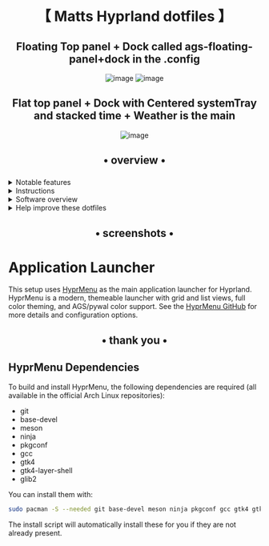<div align="center">
    <h1>【 Matts Hyprland dotfiles 】</h1>
    <h3></h3>
</div>

<div align="center"> 
    
## Floating Top panel + Dock called ags-floating-panel+dock in the .config
    
![image](https://github.com/user-attachments/assets/399caa20-e686-4bb4-8839-798243bb408d)
![image](https://github.com/user-attachments/assets/98737d0c-b31d-4a1e-b575-8ce266db233f)

## Flat top panel + Dock with Centered systemTray and stacked time + Weather is the main

![image](https://github.com/user-attachments/assets/6b03f5bb-36ea-46e6-be96-ef3b5af37078)


</a>

</div>

<div align="center">
    <h2>• overview •</h2>
    <h3></h3>
</div>


 <details> 
  <summary>Notable features</summary>
     
  - **Overview**: Shows open apps. Type to search/calculate/run
  - **Autogenerated colors**: Accessible and beautiful Material colors based on wallpaper
  - **Transparent installation**: Every command is shown before it's run
</details>
<details> 
  <summary>Instructions</summary>

  
   - **Custom logo**, make a logo folder in Pictures and name the logo you want to Arch-linux-logo.png:
   - **Prerequisite**: Your system works. That's it. You don't have to reinstall your system!
   - **Automatic**, but guided and transparent, installation for Arch(-based) Linux:
   ```bash
   bash <(curl -s "https://raw.githubusercontent.com/ryzendew/Matts-Hyprland/refs/heads/main/install.sh")
   ```
   - **Manual** installation, other distros and more:
     - See the [Wiki](https://end-4.github.io/dots-hyprland-wiki/en/i-i/01setup/)
     - (_Available in: English, Vietnamese, and Simplified Chinese. Translations are welcome._)
    
   - **Default keybinds**: Parts similar to Windows and GNOME. Hit Super+/ for a list.
     <details> 
       <summary>Here's an image, just in case...</summary>
    
       ![image](https://github.com/user-attachments/assets/dff2f842-5458-4f5a-89ec-3979095574de)

     </details>

</details>

<details>
  <summary>Software overview</summary>


  | Software | Purpose |
  | ------------- | ------------- |
  | [Hyprland](https://github.com/hyprwm/hyprland) | The compositor (for noobs, you can just call it a window manager) |
  | [AGS](https://github.com/Aylur/ags) | A GTK widget system, responsible for the status bar, sidebars, etc. |
  | [Fuzzel](https://mark.stosberg.com/fuzzel-a-great-dmenu-and-rofi-altenrative-for-wayland/) | For clipboard and emoji picker |
  | [HyprMenu](https://github.com/ryzendew/HyprMenu) | Modern, themeable application launcher for Hyprland |


  - For a more comprehensive list of dependencies, see [scriptdata/dependencies.conf](https://github.com/end-4/dots-hyprland/blob/main/scriptdata/dependencies.conf)
</details>

<details> 
  <summary>Help improve these dotfiles</summary>

   - New: Try the [Quickshell](https://quickshell.outfoxxed.me/)-powered version at [`ii-qs` branch](https://github.com/end-4/dots-hyprland/tree/ii-qs)
   - Join the [discussions](https://github.com/end-4/dots-hyprland/discussions)
   - If you'd like to suggest fixes or a new widget, feel free to [open an issue](https://github.com/end-4/dots-hyprland/issues/new/choose)
</details>

<div align="center">
    <h2>• screenshots •</h2>
    <h3></h3>
</div>

# Application Launcher

This setup uses [HyprMenu](https://github.com/ryzendew/HyprMenu) as the main application launcher for Hyprland. HyprMenu is a modern, themeable launcher with grid and list views, full color theming, and AGS/pywal color support. See the [HyprMenu GitHub](https://github.com/ryzendew/HyprMenu) for more details and configuration options.

<div align="center">
    <h2>• thank you •</h2>
    <h3></h3>
</div>

## HyprMenu Dependencies

To build and install HyprMenu, the following dependencies are required (all available in the official Arch Linux repositories):

- git
- base-devel
- meson
- ninja
- pkgconf
- gcc
- gtk4
- gtk4-layer-shell
- glib2

You can install them with:

```bash
sudo pacman -S --needed git base-devel meson ninja pkgconf gcc gtk4 gtk4-layer-shell glib2
```

The install script will automatically install these for you if they are not already present.
